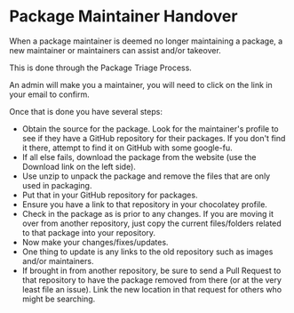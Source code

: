 # Package Maintainer Handover

When a package maintainer is deemed no longer maintaining a package, a new maintainer or maintainers can assist and/or takeover. 

This is done through the Package Triage Process.

An admin will make you a maintainer, you will need to click on the link in your email to confirm.

Once that is done you have several steps:

 * Obtain the source for the package. Look for the maintainer's profile to see if they have a GitHub repository for their packages. If you don't find it there, attempt to find it on GitHub with some google-fu.
 * If all else fails, download the package from the website (use the Download link on the left side).
 * Use unzip to unpack the package and remove the files that are only used in packaging.
 * Put that in your GitHub repository for packages. 
 * Ensure you have a link to that repository in your chocolatey profile.
 * Check in the package as is prior to any changes. If you are moving it over from another repository, just copy the current files/folders related to that package into your repository. 
 * Now make your changes/fixes/updates.
 * One thing to update is any links to the old repository such as images and/or maintainers.
 * If brought in from another repository, be sure to send a Pull Request to that repository to have the package removed from there (or at the very least file an issue). Link the new location in that request for others who might be searching.
